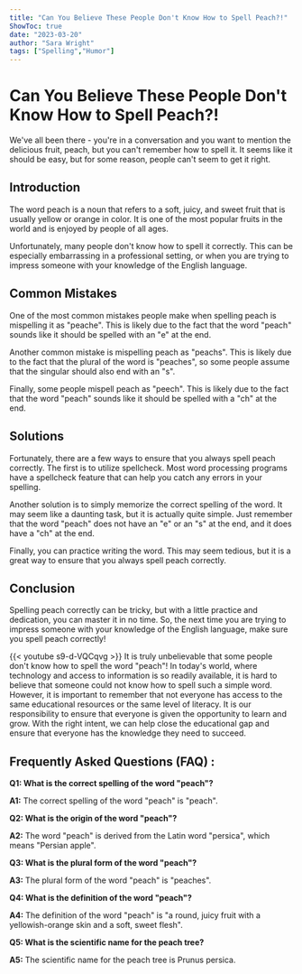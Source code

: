 ```yaml
---
title: "Can You Believe These People Don't Know How to Spell Peach?!"
ShowToc: true 
date: "2023-03-20"
author: "Sara Wright" 
tags: ["Spelling","Humor"]
---
```

# Can You Believe These People Don't Know How to Spell Peach?!

We've all been there - you're in a conversation and you want to mention the delicious fruit, peach, but you can't remember how to spell it. It seems like it should be easy, but for some reason, people can't seem to get it right. 

## Introduction

The word peach is a noun that refers to a soft, juicy, and sweet fruit that is usually yellow or orange in color. It is one of the most popular fruits in the world and is enjoyed by people of all ages. 

Unfortunately, many people don't know how to spell it correctly. This can be especially embarrassing in a professional setting, or when you are trying to impress someone with your knowledge of the English language. 

## Common Mistakes

One of the most common mistakes people make when spelling peach is mispelling it as "peache". This is likely due to the fact that the word "peach" sounds like it should be spelled with an "e" at the end. 

Another common mistake is mispelling peach as "peachs". This is likely due to the fact that the plural of the word is "peaches", so some people assume that the singular should also end with an "s". 

Finally, some people mispell peach as "peech". This is likely due to the fact that the word "peach" sounds like it should be spelled with a "ch" at the end. 

## Solutions

Fortunately, there are a few ways to ensure that you always spell peach correctly. The first is to utilize spellcheck. Most word processing programs have a spellcheck feature that can help you catch any errors in your spelling. 

Another solution is to simply memorize the correct spelling of the word. It may seem like a daunting task, but it is actually quite simple. Just remember that the word "peach" does not have an "e" or an "s" at the end, and it does have a "ch" at the end. 

Finally, you can practice writing the word. This may seem tedious, but it is a great way to ensure that you always spell peach correctly. 

## Conclusion

Spelling peach correctly can be tricky, but with a little practice and dedication, you can master it in no time. So, the next time you are trying to impress someone with your knowledge of the English language, make sure you spell peach correctly!

{{< youtube s9-d-VQCqvg >}} 
It is truly unbelievable that some people don't know how to spell the word "peach"! In today's world, where technology and access to information is so readily available, it is hard to believe that someone could not know how to spell such a simple word. However, it is important to remember that not everyone has access to the same educational resources or the same level of literacy. It is our responsibility to ensure that everyone is given the opportunity to learn and grow. With the right intent, we can help close the educational gap and ensure that everyone has the knowledge they need to succeed.

## Frequently Asked Questions (FAQ) :
**Q1: What is the correct spelling of the word "peach"?**

**A1:** The correct spelling of the word "peach" is "peach".

**Q2: What is the origin of the word "peach"?**

**A2:** The word "peach" is derived from the Latin word "persica", which means "Persian apple".

**Q3: What is the plural form of the word "peach"?**

**A3:** The plural form of the word "peach" is "peaches".

**Q4: What is the definition of the word "peach"?**

**A4:** The definition of the word "peach" is "a round, juicy fruit with a yellowish-orange skin and a soft, sweet flesh".

**Q5: What is the scientific name for the peach tree?**

**A5:** The scientific name for the peach tree is Prunus persica.






